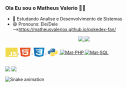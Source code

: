 ### Ola Eu sou o Matheus Valerio 👋🙃
- 🌱 Estudando Analise e Desenvolvimento de Sistemas
- 😄 Pronouns: Ele/Dele <br>
-->https://matheusvaleriox.github.io/pokedex-fan/
<div align="center">
  <a href="https://github.com/MatheusValeriox">
  <img height="170em" src="https://github-readme-stats.vercel.app/api?username=MatheusValeriox&show_icons=true&theme=tokyonight&include_all_commits=true&count_private=true"/>
  <img height="120em" src="https://github-readme-stats.vercel.app/api/top-langs/?username=MatheusValeriox&layout=compact&langs_count=7&theme=tokyonight"/>
</div>

<div style="display: inline_block"><br>
  <img align="center" alt="Mat-Js" height="30" width="40"     src="https://raw.githubusercontent.com/devicons/devicon/master/icons/javascript/javascript-plain.svg">
  <img align="center" alt="Mat-HTML" height="30" width="40" src="https://raw.githubusercontent.com/devicons/devicon/master/icons/html5/html5-original.svg">
  <img align="center" alt="Mat-CSS" height="30" width="40" src="https://raw.githubusercontent.com/devicons/devicon/master/icons/css3/css3-original.svg">
  <img align="center" alt="Rafa-Python" height="30" width="40" src="https://raw.githubusercontent.com/devicons/devicon/master/icons/python/python-original.svg">
  <img align="center" alt="Mat-PHP" height="30" width="40" src="https://cdn.jsdelivr.net/gh/devicons/devicon/icons/php/php-plain.svg">
  <img align="center" alt="Mat-SQL" height="30" width="40" src="https://cdn.jsdelivr.net/gh/devicons/devicon/icons/mysql/mysql-original-wordmark.svg">
</div>
  
  ##
<div> 
  <a href = "mailto:matheus.vallerio@gmail.com"><img src="https://img.shields.io/badge/Gmail-D14836?style=for-the-badge&logo=gmail&logoColor=white"></a>
  <a href="https://www.linkedin.com/in/matheus-rodrigues-b034bb118/" target="_blank"><img src="https://img.shields.io/badge/-LinkedIn-%230077B5?style=for-the-badge&logo=linkedin&logoColor=white" target="_blank"></a>
</div>
  
  ![Snake animation](https://github.com/MatheusValeriox/MatheusValeriox/blob/output/github-contribution-grid-snake.svg)
